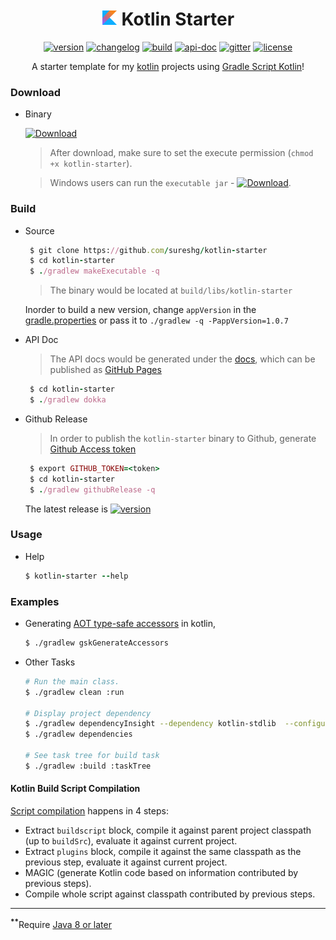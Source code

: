 <div align="center">

# <img src="docs/kotlin-icon.png" alt="Kotlin" width=25 height=25> Kotlin Starter 

 [![version][release-svg]][release-url] [![changelog][cl-svg]][cl-url] [![build][travis-svg]][travis-url] [![api-doc][apidoc-svg]][apidoc-url] [![gitter][gitter-svg]][gitter-url] [![license][license-svg]][license-url] 

 A starter template for my [kotlin][kotlin] projects using [Gradle Script Kotlin][gsk]!
 
</div>

### Download

* Binary

   [![Download][release-svg]][download-url]

   > After download, make sure to set the execute permission (`chmod +x kotlin-starter`). 
   
   > Windows users can run the `executable jar` - [![Download][execjar-svg]][execjar-url].

### Build

* Source

    ```ruby
     $ git clone https://github.com/sureshg/kotlin-starter
     $ cd kotlin-starter
     $ ./gradlew makeExecutable -q
    ```
    > The binary would be located at `build/libs/kotlin-starter`
    
    Inorder to build a new version, change `appVersion` in the [gradle.properties](gradle.properties) or pass it to `./gradlew -q -PappVersion=1.0.7`

* API Doc

    > The API docs would be generated under the [docs](docs), which can be published as [GitHub Pages][github-pages]
    
    ```ruby
     $ cd kotlin-starter
     $ ./gradlew dokka
    ```
    
* Github Release

    > In order to publish the `kotlin-starter` binary to Github, generate [Github Access token][github-token] 
    
    ```ruby
     $ export GITHUB_TOKEN=<token>
     $ cd kotlin-starter
     $ ./gradlew githubRelease -q
    ```
    
    The latest release is [![version][release-svg]][release-url]
    
### Usage

* Help

    ```ruby
    $ kotlin-starter --help
    ```

### Examples

* Generating [AOT type-safe accessors][gsk-aot-doc] in kotlin, 

    ```bash
    $ ./gradlew gskGenerateAccessors
    ```

* Other Tasks

    ```bash
    # Run the main class.
    $ ./gradlew clean :run
    
    # Display project dependency
    $ ./gradlew dependencyInsight --dependency kotlin-stdlib  --configuration compile
    $ ./gradlew dependencies
    
    # See task tree for build task
    $ ./gradlew :build :taskTree
    ```

#### Kotlin Build Script Compilation 

[Script compilation][kotlin-slack-thread] happens in 4 steps:

 - Extract `buildscript` block, compile it against parent project 
   classpath (up to `buildSrc`), evaluate it against current project.
 - Extract `plugins` block,  compile it against the same classpath as 
   the previous step, evaluate it against current project.
 - MAGIC (generate Kotlin code based on information contributed by previous steps).
 - Compile whole script against classpath contributed by previous steps.

-----------------
<sup><b>**</b></sup>Require [Java 8 or later][java-download]

<!-- Badges -->

[apidoc-url]: https://sureshg.github.io/kotlin-starter/
[apidoc-svg]: https://img.shields.io/badge/apidoc-latest-ff69b4.svg?style=flat-square

[cl-url]: https://github.com/sureshg/kotlin-starter/blob/master/CHANGELOG.md#107
[cl-svg]: https://img.shields.io/badge/changelog-1.0.7-blue.svg?style=flat-square

[release-url]: https://github.com/sureshg/kotlin-starter/releases/latest
[download-url]: https://github.com/sureshg/kotlin-starter/releases/download/1.0.7/kotlin-starter
[release-svg]: https://img.shields.io/github/release/sureshg/kotlin-starter.svg?style=flat-square

[execjar-url]: https://github.com/sureshg/kotlin-starter/releases/download/1.0.7/kotlin-starter.jar
[execjar-svg]: https://img.shields.io/badge/execjar-1.0.7-00BCD4.svg?style=flat-square

[license-url]: https://github.com/sureshg/kotlin-starter/blob/master/LICENSE
[license-svg]: https://img.shields.io/github/license/sureshg/kotlin-starter.svg?style=flat-square

[travis-url]: https://travis-ci.org/sureshg/kotlin-starter/builds
[travis-svg]: https://img.shields.io/travis/sureshg/kotlin-starter.svg?style=flat-square

[codecov-url]: https://codecov.io/gh/sureshg/kotlin-starter
[codecov-svg]: https://img.shields.io/codecov/c/github/sureshg/kotlin-starter.svg?style=flat-square

[coverall-url]: https://coveralls.io/github/sureshg/kotlin-starter?branch=master
[coverall-svg]: https://img.shields.io/coveralls/sureshg/kotlin-starter.svg?style=flat-square

[total-dl-url]: https://github.com/sureshg/kotlin-starter/releases
[total-dl-svg]: https://img.shields.io/github/downloads/sureshg/kotlin-starter/total.svg?style=flat-square

[gitter-url]: https://gitter.im/sureshg/kotlin-starter
[gitter-svg]: https://img.shields.io/gitter/room/sureshg/kotlin-starter.svg

[gsk]: https://github.com/gradle/gradle-script-kotlin
[gsk-aot-doc]: https://github.com/gradle/gradle-script-kotlin/releases/tag/v0.8.0

[kotlin]: https://kotlinlang.org/
[kotlin-slack-thread]: https://kotlinlang.slack.com/archives/gradle/p1488489798002208
[maven-google-mirror]: https://maven-central.storage.googleapis.com
[java-download]: http://www.oracle.com/technetwork/java/javase/downloads/index.html

[github-token]: https://github.com/settings/tokens
[github-pages]: https://pages.github.com/
[github-pages-pub]: https://help.github.com/articles/configuring-a-publishing-source-for-github-pages/

